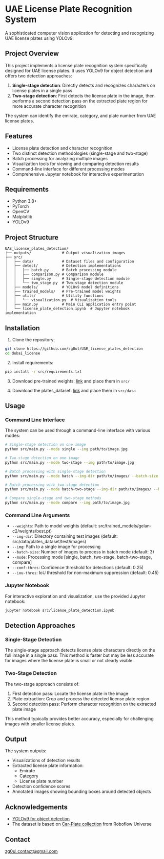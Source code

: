 # UAE License Plate Recognition System

A sophisticated computer vision application for detecting and recognizing UAE license plates using YOLOv9.

## Project Overview

This project implements a license plate recognition system specifically designed for UAE license plates. It uses YOLOv9 for object detection and offers two detection approaches:

1. **Single-stage detection**: Directly detects and recognizes characters on license plates in a single pass
2. **Two-stage detection**: First detects the license plate in the image, then performs a second detection pass on the extracted plate region for more accurate character recognition

The system can identify the emirate, category, and plate number from UAE license plates.

## Features

- License plate detection and character recognition
- Two distinct detection methodologies (single-stage and two-stage)
- Batch processing for analyzing multiple images
- Visualization tools for viewing and comparing detection results
- Command-line interface for different processing modes
- Comprehensive Jupyter notebook for interactive experimentation

## Requirements

- Python 3.8+
- PyTorch
- OpenCV
- Matplotlib
- YOLOv9

## Project Structure

```
UAE_license_plates_detection/
├── outputs/              # Output visualization images
├── src/
│   ├── data/             # Dataset files and configuration
│   ├── detect/           # Detection implementations
│   │   ├── batch.py      # Batch processing module
│   │   ├── comparison.py # Comparison module
│   │   ├── single.py     # Single-stage detection module
│   │   └── two_stage.py  # Two-stage detection module
│   ├── models/           # YOLOv9 model definitions
│   ├── trained_models/   # Pre-trained model weights
│   ├── utils/            # Utility functions
│   │   └── visualization.py  # Visualization tools
│   ├── main.py           # Main CLI application entry point
│   └── license_plate_detection.ipynb  # Jupyter notebook implementation
```

## Installation

1. Clone the repository:

```bash
git clone https://github.com/zg0ul/UAE_license_plates_detection
cd dubai_license
```

2. Install requirements:

```bash
pip install -r src/requirements.txt
```

3. Download pre-trained weights: [link](https://drive.google.com/drive/folders/1qYkh60rNdolhdqy899_xdKbdpJC22ztR?usp=sharing) and place them in `src/`

4. Download the plates_dataset: [link](https://drive.google.com/drive/folders/1-1aY2lN8HKkVNaPhnE1bEP4cZuqHkQKM?usp=sharing) and place them in `src/data`

## Usage

### Command Line Interface

The system can be used through a command-line interface with various modes:

```bash
# Single-stage detection on one image
python src/main.py --mode single --img path/to/image.jpg

# Two-stage detection on one image
python src/main.py --mode two-stage --img path/to/image.jpg

# Batch processing with single-stage detection
python src/main.py --mode batch --img-dir path/to/images/ --batch-size 5

# Batch processing with two-stage detection
python src/main.py --mode batch-two-stage --img-dir path/to/images/ --batch-size 5

# Compare single-stage and two-stage methods
python src/main.py --mode compare --img path/to/image.jpg
```

### Command Line Arguments

- `--weights`: Path to model weights (default: src/trained_models/gelan-c2/weights/best.pt)
- `--img-dir`: Directory containing test images (default: src/data/plates_dataset/test/images)
- `--img`: Path to a single image for processing
- `--batch-size`: Number of images to process in batch mode (default: 3)
- `--mode`: Processing mode [single, batch, two-stage, batch-two-stage, compare]
- `--conf-thres`: Confidence threshold for detections (default: 0.25)
- `--iou-thres`: IoU threshold for non-maximum suppression (default: 0.45)

### Jupyter Notebook

For interactive exploration and visualization, use the provided Jupyter notebook:

```bash
jupyter notebook src/license_plate_detection.ipynb
```

## Detection Approaches

### Single-Stage Detection

The single-stage approach detects license plate characters directly on the full image in a single pass. This method is faster but may be less accurate for images where the license plate is small or not clearly visible.

### Two-Stage Detection

The two-stage approach consists of:

1. First detection pass: Locate the license plate in the image
2. Plate extraction: Crop and process the detected license plate region
3. Second detection pass: Perform character recognition on the extracted plate image

This method typically provides better accuracy, especially for challenging images with smaller license plates.

## Output

The system outputs:

- Visualizations of detection results
- Extracted license plate information:
  - Emirate
  - Category
  - License plate number
- Detection confidence scores
- Annotated images showing bounding boxes around detected objects

## Acknowledgements

- [YOLOv9 for object detection](https://github.com/WongKinYiu/yolov9)
- The dataset is based on [Car-Plate collection](https://universe.roboflow.com/zara-hara/car-plate-k6xij) from Roboflow Universe

## Contact

<zg0ul.contact@gmail.com>
